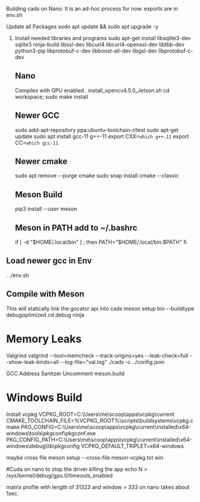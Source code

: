 Building cads on Nano:
It is an ad-hoc process for now.
exports are in env.sh

Update all Packages
sudo apt update && sudo apt upgrade -y


1) Install needed libraries and programs
	sudo apt-get install libsqlite3-dev sqlite3 ninja-build libssl-dev libcurl4 libcurl4-openssl-dev libtbb-dev python3-pip libprotobuf-c-dev libboost-all-dev libgsl-dev libprotobuf-c-dev

	## Nano ##
  	Compiles with GPU enabled
	. install_opencv4.5.0_Jetson.sh
	cd workspace; sudo make install

	## Newer GCC ##
	sudo add-apt-repository ppa:ubuntu-toolchain-r/test
	sudo apt-get update
	sudo apt install gcc-11 g++-11
	export CXX=`which g++-11`
	export CC=`which gcc-11`

	## Newer cmake ##
	sudo apt remove --purge cmake
	sudo snap install cmake --classic

	## Meson Build ##
	pip3 install --user meson
	
	## Meson in PATH add to ~/.bashrc ##
	if [ -d "$HOME/.local/bin" ] ; then
    		PATH="$HOME/.local/bin:$PATH"
	fi

  ## Load newer gcc in Env ##
  . ./env.sh	


  ## Compile with Meson ##
  This will statically link the gocator api into cads
  meson setup bin --buildtype debugoptimized
  cd debug
  ninja


# Memory Leaks
Valgrind
valgrind --tool=memcheck --track-origins=yes --leak-check=full --show-leak-kinds=all --log-file="val.log" ./cads -c ../config.json 

GCC Address Sanitzer
Uncomment meson.build

# Windows Build
Install vcpkg
VCPKG_ROOT=C:\Users\me\scoop\apps\vcpkg\current
CMAKE_TOOLCHAIN_FILE=%VCPKG_ROOT%\scripts\buildsystems\vcpkg.cmake
PKG_CONFIG=C:\Users\me\scoop\apps\vcpkg\current\installed\x64-windows\tools\pkgconf\pkgconf.exe
PKG_CONFIG_PATH=C:\Users\me\scoop\apps\vcpkg\current\installed\x64-windows\debug\lib\pkgconfig
VCPKG_DEFAULT_TRIPLET=x64-windows

maybe cross file
meson setup --cross-file meson-vcpkg.txt win

#Cuda on nano to stop the driver killing the app
echo N > /sys/kernel/debug/gpu.0/timeouts_enabled

matrix profile with length of 31323 and window = 333 on nano takes about 1sec.




